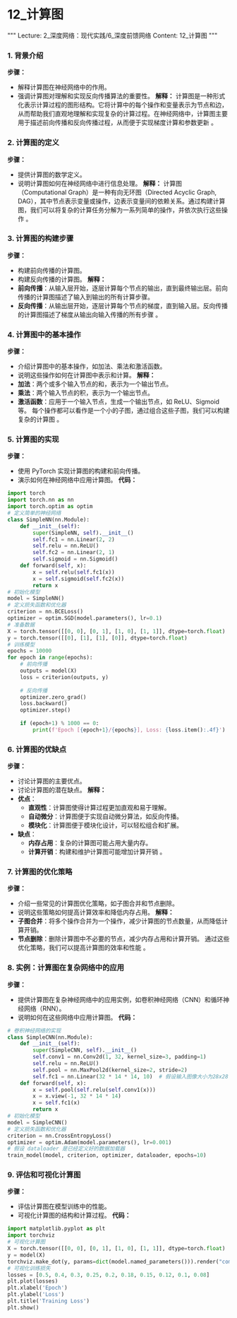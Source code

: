 # 12_计算图
"""
Lecture: 2_深度网络：现代实践/6_深度前馈网络
Content: 12_计算图
"""
### 1. 背景介绍
**步骤：**
- 解释计算图在神经网络中的作用。
- 强调计算图对理解和实现反向传播算法的重要性。
**解释：**
计算图是一种形式化表示计算过程的图形结构。它将计算中的每个操作和变量表示为节点和边，从而帮助我们直观地理解和实现复杂的计算过程。在神经网络中，计算图主要用于描述前向传播和反向传播过程，从而便于实现梯度计算和参数更新 。
### 2. 计算图的定义
**步骤：**
- 提供计算图的数学定义。
- 说明计算图如何在神经网络中进行信息处理。
**解释：**
计算图（Computational Graph）是一种有向无环图（Directed Acyclic Graph, DAG），其中节点表示变量或操作，边表示变量间的依赖关系。通过构建计算图，我们可以将复杂的计算任务分解为一系列简单的操作，并依次执行这些操作 。
### 3. 计算图的构建步骤
**步骤：**
- 构建前向传播的计算图。
- 构建反向传播的计算图。
**解释：**
- **前向传播**：从输入层开始，逐层计算每个节点的输出，直到最终输出层。前向传播的计算图描述了输入到输出的所有计算步骤。
- **反向传播**：从输出层开始，逐层计算每个节点的梯度，直到输入层。反向传播的计算图描述了梯度从输出向输入传播的所有步骤 。
### 4. 计算图中的基本操作
**步骤：**
- 介绍计算图中的基本操作，如加法、乘法和激活函数。
- 说明这些操作如何在计算图中表示和计算。
**解释：**
- **加法**：两个或多个输入节点的和，表示为一个输出节点。
- **乘法**：两个输入节点的积，表示为一个输出节点。
- **激活函数**：应用于一个输入节点，生成一个输出节点，如 ReLU、Sigmoid 等。
每个操作都可以看作是一个小的子图，通过组合这些子图，我们可以构建复杂的计算图 。
### 5. 计算图的实现
**步骤：**
- 使用 PyTorch 实现计算图的构建和前向传播。
- 演示如何在神经网络中应用计算图。
**代码：**
```python
import torch
import torch.nn as nn
import torch.optim as optim
# 定义简单的神经网络
class SimpleNN(nn.Module):
    def __init__(self):
        super(SimpleNN, self).__init__()
        self.fc1 = nn.Linear(2, 2)
        self.relu = nn.ReLU()
        self.fc2 = nn.Linear(2, 1)
        self.sigmoid = nn.Sigmoid()
    def forward(self, x):
        x = self.relu(self.fc1(x))
        x = self.sigmoid(self.fc2(x))
        return x
# 初始化模型
model = SimpleNN()
# 定义损失函数和优化器
criterion = nn.BCELoss()
optimizer = optim.SGD(model.parameters(), lr=0.1)
# 准备数据
X = torch.tensor([[0, 0], [0, 1], [1, 0], [1, 1]], dtype=torch.float)
y = torch.tensor([[0], [1], [1], [0]], dtype=torch.float)
# 训练模型
epochs = 10000
for epoch in range(epochs):
    # 前向传播
    outputs = model(X)
    loss = criterion(outputs, y)
    
    # 反向传播
    optimizer.zero_grad()
    loss.backward()
    optimizer.step()
    
    if (epoch+1) % 1000 == 0:
        print(f'Epoch [{epoch+1}/{epochs}], Loss: {loss.item():.4f}')
```
### 6. 计算图的优缺点
**步骤：**
- 讨论计算图的主要优点。
- 讨论计算图的潜在缺点。
**解释：**
- **优点**：
  - **直观性**：计算图使得计算过程更加直观和易于理解。
  - **自动微分**：计算图便于实现自动微分算法，如反向传播。
  - **模块化**：计算图便于模块化设计，可以轻松组合和扩展。
- **缺点**：
  - **内存占用**：复杂的计算图可能占用大量内存。
  - **计算开销**：构建和维护计算图可能增加计算开销 。
### 7. 计算图的优化策略
**步骤：**
- 介绍一些常见的计算图优化策略，如子图合并和节点删除。
- 说明这些策略如何提高计算效率和降低内存占用。
**解释：**
- **子图合并**：将多个操作合并为一个操作，减少计算图的节点数量，从而降低计算开销。
- **节点删除**：删除计算图中不必要的节点，减少内存占用和计算开销。
通过这些优化策略，我们可以提高计算图的效率和性能 。
### 8. 实例：计算图在复杂网络中的应用
**步骤：**
- 提供计算图在复杂神经网络中的应用实例，如卷积神经网络（CNN）和循环神经网络（RNN）。
- 说明如何在这些网络中应用计算图。
**代码：**
```python
# 卷积神经网络的实现
class SimpleCNN(nn.Module):
    def __init__(self):
        super(SimpleCNN, self).__init__()
        self.conv1 = nn.Conv2d(1, 32, kernel_size=3, padding=1)
        self.relu = nn.ReLU()
        self.pool = nn.MaxPool2d(kernel_size=2, stride=2)
        self.fc1 = nn.Linear(32 * 14 * 14, 10)  # 假设输入图像大小为28x28
    def forward(self, x):
        x = self.pool(self.relu(self.conv1(x)))
        x = x.view(-1, 32 * 14 * 14)
        x = self.fc1(x)
        return x
# 初始化模型
model = SimpleCNN()
# 定义损失函数和优化器
criterion = nn.CrossEntropyLoss()
optimizer = optim.Adam(model.parameters(), lr=0.001)
# 假设 dataloader 是已经定义好的数据加载器
train_model(model, criterion, optimizer, dataloader, epochs=10)
```
### 9. 评估和可视化计算图
**步骤：**
- 评估计算图在模型训练中的性能。
- 可视化计算图的结构和计算过程。
**代码：**
```python
import matplotlib.pyplot as plt
import torchviz
# 可视化计算图
X = torch.tensor([[0, 0], [0, 1], [1, 0], [1, 1]], dtype=torch.float)
y = model(X)
torchviz.make_dot(y, params=dict(model.named_parameters())).render("computational_graph", format="png")
# 可视化训练损失
losses = [0.5, 0.4, 0.3, 0.25, 0.2, 0.18, 0.15, 0.12, 0.1, 0.08]
plt.plot(losses)
plt.xlabel('Epoch')
plt.ylabel('Loss')
plt.title('Training Loss')
plt.show()
```
